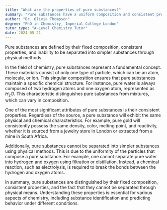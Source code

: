 ```yaml
---
title: "What are the properties of pure substances?"
summary: "Pure substances have a uniform composition and consistent properties, and they cannot be separated into simpler substances through physical methods."
author: "Dr. Olivia Thompson"
degree: "PhD in Chemistry, Imperial College London"
tutor_type: "A-Level Chemistry Tutor"
date: 2024-05-21
---
```


Pure substances are defined by their fixed composition, consistent properties, and inability to be separated into simpler substances through physical methods.

In the field of chemistry, pure substances represent a fundamental concept. These materials consist of only one type of particle, which can be an atom, molecule, or ion. This singular composition ensures that pure substances maintain a specific chemical structure. For instance, pure water is always composed of two hydrogen atoms and one oxygen atom, represented as $H_2O$. This characteristic distinguishes pure substances from mixtures, which can vary in composition.

One of the most significant attributes of pure substances is their consistent properties. Regardless of the source, a pure substance will exhibit the same physical and chemical characteristics. For example, pure gold will consistently possess the same density, color, melting point, and reactivity, whether it is sourced from a jewelry store in London or extracted from a mine in South Africa.

Additionally, pure substances cannot be separated into simpler substances using physical methods. This is due to the uniformity of the particles that compose a pure substance. For example, one cannot separate pure water into hydrogen and oxygen using filtration or distillation. Instead, a chemical reaction, such as electrolysis, is required to break the bonds between the hydrogen and oxygen atoms.

In summary, pure substances are distinguished by their fixed composition, consistent properties, and the fact that they cannot be separated through physical means. Understanding these properties is essential for various aspects of chemistry, including substance identification and predicting behavior under different conditions.
    